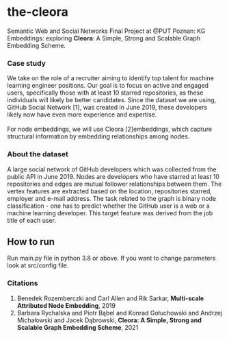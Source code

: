 # the-cleora
Semantic Web and Social Networks Final Project at @PUT Poznan:
KG Embeddings: exploring **Cleora**: A Simple, Strong and Scalable Graph Embedding Scheme.

### Case study
We take on the role of a recruiter aiming to identify top talent for machine learning engineer positions. Our goal is to focus on active and engaged users, specifically those with at least 10 starred repositories, as these individuals will likely be better candidates. Since the dataset we are using, GitHub Social Network [1], was created in June 2019, these developers likely now have even more experience and expertise. <br></br>
For node embeddings, we will use Cleora [2]embeddings, which capture structural information by embedding relationships among nodes.


### About the dataset

A large social network of GitHub developers which was collected from the public API in June 2019. Nodes are developers who have starred at least 10 repositories and edges are mutual follower relationships between them. The vertex features are extracted based on the location, repositories starred, employer and e-mail address. The task related to the graph is binary node classification - one has to predict whether the GitHub user is a web or a machine learning developer. This target feature was derived from the job title of each user.


## How to run

Run main.py file in python 3.8 or above. If you want to change parameters look at src/config file.




### Citations
1. Benedek Rozemberczki and Carl Allen and Rik Sarkar, **Multi-scale Attributed Node Embedding**, 2019
2. Barbara Rychalska and Piotr Bąbel and Konrad Gołuchowski and Andrzej Michałowski and Jacek Dąbrowski, **Cleora: A Simple, Strong and Scalable Graph Embedding Scheme**, 2021
